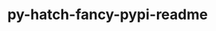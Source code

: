 ---
title: "py-hatch-fancy-pypi-readme"
layout: cache
categories: [package, develop-2023-06-04]
meta: {"versions": ["22.7.0"], "compilers": ["gcc@=11.1.0", "gcc@=11.3.0", "gcc@=7.3.1", "gcc@=7.5.0"], "oss": ["amzn2", "ubuntu18.04", "ubuntu20.04", "ubuntu22.04"], "platforms": ["linux"], "targets": ["aarch64", "neoverse_n1", "ppc64le", "x86_64_v3"], "stacks": ["aws-isc", "aws-isc-aarch64", "data-vis-sdk", "e4s", "e4s-power", "ml-linux-x86_64-cpu", "ml-linux-x86_64-cuda", "ml-linux-x86_64-rocm", "radiuss", "root"], "num_specs": 14, "num_specs_by_stack": {"aws-isc-aarch64": 2, "root": 14, "aws-isc": 1, "e4s-power": 3, "radiuss": 2, "e4s": 3, "data-vis-sdk": 2, "ml-linux-x86_64-cuda": 1, "ml-linux-x86_64-rocm": 1, "ml-linux-x86_64-cpu": 1}}
spec_details: [{"hash": "2csj7qo4wxjivxycibvj7ltx3deibr6o", "compiler": "gcc@=7.3.1", "versions": ["22.7.0"], "os": "amzn2", "platform": "linux", "target": "aarch64", "variants": ["build_system=python_pip"], "stacks": ["aws-isc-aarch64", "root"], "size": "-", "tarball": "https://binaries.spack.io/releases/develop-2023-06-04/build_cache/linux-amzn2-aarch64/gcc-7.3.1/py-hatch-fancy-pypi-readme-22.7.0/linux-amzn2-aarch64-gcc-7.3.1-py-hatch-fancy-pypi-readme-22.7.0-2csj7qo4wxjivxycibvj7ltx3deibr6o.spack"}, {"hash": "ofq42zf3pv4be6ugeshjgtzmw7al2aii", "compiler": "gcc@=7.3.1", "versions": ["22.7.0"], "os": "amzn2", "platform": "linux", "target": "neoverse_n1", "variants": ["build_system=python_pip"], "stacks": ["aws-isc-aarch64", "root"], "size": "-", "tarball": "https://binaries.spack.io/releases/develop-2023-06-04/build_cache/linux-amzn2-neoverse_n1/gcc-7.3.1/py-hatch-fancy-pypi-readme-22.7.0/linux-amzn2-neoverse_n1-gcc-7.3.1-py-hatch-fancy-pypi-readme-22.7.0-ofq42zf3pv4be6ugeshjgtzmw7al2aii.spack"}, {"hash": "qpew45p7v6ingqzecszqnhnlvj3gm2kx", "compiler": "gcc@=7.3.1", "versions": ["22.7.0"], "os": "amzn2", "platform": "linux", "target": "x86_64_v3", "variants": ["build_system=python_pip"], "stacks": ["aws-isc", "root"], "size": "-", "tarball": "https://binaries.spack.io/releases/develop-2023-06-04/build_cache/linux-amzn2-x86_64_v3/gcc-7.3.1/py-hatch-fancy-pypi-readme-22.7.0/linux-amzn2-x86_64_v3-gcc-7.3.1-py-hatch-fancy-pypi-readme-22.7.0-qpew45p7v6ingqzecszqnhnlvj3gm2kx.spack"}, {"hash": "cssqkuiyoo55urxn5pg3g66rcrzsifl5", "compiler": "gcc@=11.1.0", "versions": ["22.7.0"], "os": "ubuntu20.04", "platform": "linux", "target": "ppc64le", "variants": ["build_system=python_pip"], "stacks": ["e4s-power", "root"], "size": "-", "tarball": "https://binaries.spack.io/releases/develop-2023-06-04/build_cache/linux-ubuntu20.04-ppc64le/gcc-11.1.0/py-hatch-fancy-pypi-readme-22.7.0/linux-ubuntu20.04-ppc64le-gcc-11.1.0-py-hatch-fancy-pypi-readme-22.7.0-cssqkuiyoo55urxn5pg3g66rcrzsifl5.spack"}, {"hash": "w7rt6fryiygklkjjgrubfrcefth5b2ec", "compiler": "gcc@=7.5.0", "versions": ["22.7.0"], "os": "ubuntu18.04", "platform": "linux", "target": "x86_64_v3", "variants": ["build_system=python_pip"], "stacks": ["radiuss", "root"], "size": "-", "tarball": "https://binaries.spack.io/releases/develop-2023-06-04/build_cache/linux-ubuntu18.04-x86_64_v3/gcc-7.5.0/py-hatch-fancy-pypi-readme-22.7.0/linux-ubuntu18.04-x86_64_v3-gcc-7.5.0-py-hatch-fancy-pypi-readme-22.7.0-w7rt6fryiygklkjjgrubfrcefth5b2ec.spack"}, {"hash": "ahfshzsunuv2fscjxjmfxv2rzzbnkigk", "compiler": "gcc@=7.5.0", "versions": ["22.7.0"], "os": "ubuntu18.04", "platform": "linux", "target": "x86_64_v3", "variants": ["build_system=python_pip"], "stacks": ["radiuss", "root"], "size": "-", "tarball": "https://binaries.spack.io/releases/develop-2023-06-04/build_cache/linux-ubuntu18.04-x86_64_v3/gcc-7.5.0/py-hatch-fancy-pypi-readme-22.7.0/linux-ubuntu18.04-x86_64_v3-gcc-7.5.0-py-hatch-fancy-pypi-readme-22.7.0-ahfshzsunuv2fscjxjmfxv2rzzbnkigk.spack"}, {"hash": "kdqfj63zyxqv4lpglbkwbe53s6rxzsc3", "compiler": "gcc@=11.1.0", "versions": ["22.7.0"], "os": "ubuntu20.04", "platform": "linux", "target": "ppc64le", "variants": ["build_system=python_pip"], "stacks": ["e4s-power", "root"], "size": "-", "tarball": "https://binaries.spack.io/releases/develop-2023-06-04/build_cache/linux-ubuntu20.04-ppc64le/gcc-11.1.0/py-hatch-fancy-pypi-readme-22.7.0/linux-ubuntu20.04-ppc64le-gcc-11.1.0-py-hatch-fancy-pypi-readme-22.7.0-kdqfj63zyxqv4lpglbkwbe53s6rxzsc3.spack"}, {"hash": "s4jhiuhzly5g3xtdou2wotlyolfgpwor", "compiler": "gcc@=11.1.0", "versions": ["22.7.0"], "os": "ubuntu20.04", "platform": "linux", "target": "ppc64le", "variants": ["build_system=python_pip"], "stacks": ["e4s-power", "root"], "size": "-", "tarball": "https://binaries.spack.io/releases/develop-2023-06-04/build_cache/linux-ubuntu20.04-ppc64le/gcc-11.1.0/py-hatch-fancy-pypi-readme-22.7.0/linux-ubuntu20.04-ppc64le-gcc-11.1.0-py-hatch-fancy-pypi-readme-22.7.0-s4jhiuhzly5g3xtdou2wotlyolfgpwor.spack"}, {"hash": "f6634da2fizik372ei35j4mtu2gbmixq", "compiler": "gcc@=11.1.0", "versions": ["22.7.0"], "os": "ubuntu20.04", "platform": "linux", "target": "x86_64_v3", "variants": ["build_system=python_pip"], "stacks": ["e4s", "root"], "size": "-", "tarball": "https://binaries.spack.io/releases/develop-2023-06-04/build_cache/linux-ubuntu20.04-x86_64_v3/gcc-11.1.0/py-hatch-fancy-pypi-readme-22.7.0/linux-ubuntu20.04-x86_64_v3-gcc-11.1.0-py-hatch-fancy-pypi-readme-22.7.0-f6634da2fizik372ei35j4mtu2gbmixq.spack"}, {"hash": "26ooa3ehd7ft4apss2ql77zirjzf2qqh", "compiler": "gcc@=11.1.0", "versions": ["22.7.0"], "os": "ubuntu20.04", "platform": "linux", "target": "x86_64_v3", "variants": ["build_system=python_pip"], "stacks": ["root", "data-vis-sdk"], "size": "-", "tarball": "https://binaries.spack.io/releases/develop-2023-06-04/build_cache/linux-ubuntu20.04-x86_64_v3/gcc-11.1.0/py-hatch-fancy-pypi-readme-22.7.0/linux-ubuntu20.04-x86_64_v3-gcc-11.1.0-py-hatch-fancy-pypi-readme-22.7.0-26ooa3ehd7ft4apss2ql77zirjzf2qqh.spack"}, {"hash": "utat3dbzutzcfpyef4fkucmpdq2pazjz", "compiler": "gcc@=11.1.0", "versions": ["22.7.0"], "os": "ubuntu20.04", "platform": "linux", "target": "x86_64_v3", "variants": ["build_system=python_pip"], "stacks": ["e4s", "root"], "size": "-", "tarball": "https://binaries.spack.io/releases/develop-2023-06-04/build_cache/linux-ubuntu20.04-x86_64_v3/gcc-11.1.0/py-hatch-fancy-pypi-readme-22.7.0/linux-ubuntu20.04-x86_64_v3-gcc-11.1.0-py-hatch-fancy-pypi-readme-22.7.0-utat3dbzutzcfpyef4fkucmpdq2pazjz.spack"}, {"hash": "flwq5naugswxzj6susqc7hr6zugoeieo", "compiler": "gcc@=11.1.0", "versions": ["22.7.0"], "os": "ubuntu20.04", "platform": "linux", "target": "x86_64_v3", "variants": ["build_system=python_pip"], "stacks": ["root", "data-vis-sdk"], "size": "-", "tarball": "https://binaries.spack.io/releases/develop-2023-06-04/build_cache/linux-ubuntu20.04-x86_64_v3/gcc-11.1.0/py-hatch-fancy-pypi-readme-22.7.0/linux-ubuntu20.04-x86_64_v3-gcc-11.1.0-py-hatch-fancy-pypi-readme-22.7.0-flwq5naugswxzj6susqc7hr6zugoeieo.spack"}, {"hash": "wdbfapjdwprywkrq2g5gyewnxmj2xh57", "compiler": "gcc@=11.1.0", "versions": ["22.7.0"], "os": "ubuntu20.04", "platform": "linux", "target": "x86_64_v3", "variants": ["build_system=python_pip"], "stacks": ["e4s", "root"], "size": "-", "tarball": "https://binaries.spack.io/releases/develop-2023-06-04/build_cache/linux-ubuntu20.04-x86_64_v3/gcc-11.1.0/py-hatch-fancy-pypi-readme-22.7.0/linux-ubuntu20.04-x86_64_v3-gcc-11.1.0-py-hatch-fancy-pypi-readme-22.7.0-wdbfapjdwprywkrq2g5gyewnxmj2xh57.spack"}, {"hash": "xf64xlnng6utbuvyp53dn4stsol5u3e5", "compiler": "gcc@=11.3.0", "versions": ["22.7.0"], "os": "ubuntu22.04", "platform": "linux", "target": "x86_64_v3", "variants": ["build_system=python_pip"], "stacks": ["ml-linux-x86_64-cuda", "ml-linux-x86_64-rocm", "ml-linux-x86_64-cpu", "root"], "size": "-", "tarball": "https://binaries.spack.io/releases/develop-2023-06-04/build_cache/linux-ubuntu22.04-x86_64_v3/gcc-11.3.0/py-hatch-fancy-pypi-readme-22.7.0/linux-ubuntu22.04-x86_64_v3-gcc-11.3.0-py-hatch-fancy-pypi-readme-22.7.0-xf64xlnng6utbuvyp53dn4stsol5u3e5.spack"}]
---